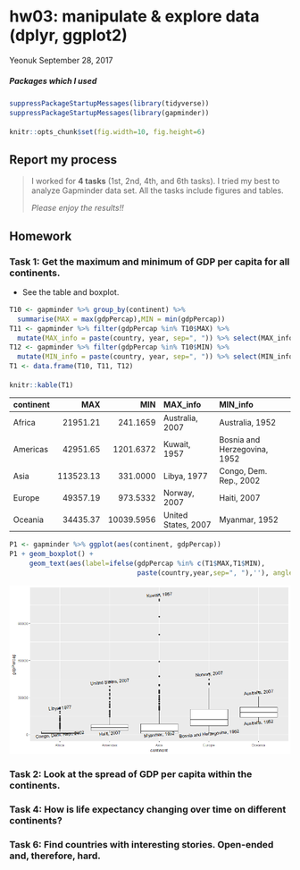 hw03: manipulate & explore data (dplyr, ggplot2)
================
Yeonuk
September 28, 2017

##### Packages which I used

``` r
suppressPackageStartupMessages(library(tidyverse)) 
suppressPackageStartupMessages(library(gapminder))

knitr::opts_chunk$set(fig.width=10, fig.height=6)
```

Report my process
-----------------

> I worked for **4 tasks** (1st, 2nd, 4th, and 6th tasks). I tried my best to analyze Gapminder data set. All the tasks include figures and tables.
>
> *Please enjoy the results!!*

Homework
--------

### Task 1: Get the maximum and minimum of GDP per capita for all continents.

-   See the table and boxplot.

``` r
T10 <- gapminder %>% group_by(continent) %>% 
  summarise(MAX = max(gdpPercap),MIN = min(gdpPercap))
T11 <- gapminder %>% filter(gdpPercap %in% T10$MAX) %>% 
  mutate(MAX_info = paste(country, year, sep=", ")) %>% select(MAX_info)
T12 <- gapminder %>% filter(gdpPercap %in% T10$MIN) %>% 
  mutate(MIN_info = paste(country, year, sep=", ")) %>% select(MIN_info)
T1 <- data.frame(T10, T11, T12)

knitr::kable(T1)  
```

| continent |        MAX|         MIN| MAX\_info           | MIN\_info                    |
|:----------|----------:|-----------:|:--------------------|:-----------------------------|
| Africa    |   21951.21|    241.1659| Australia, 2007     | Australia, 1952              |
| Americas  |   42951.65|   1201.6372| Kuwait, 1957        | Bosnia and Herzegovina, 1952 |
| Asia      |  113523.13|    331.0000| Libya, 1977         | Congo, Dem. Rep., 2002       |
| Europe    |   49357.19|    973.5332| Norway, 2007        | Haiti, 2007                  |
| Oceania   |   34435.37|  10039.5956| United States, 2007 | Myanmar, 1952                |

``` r
P1 <- gapminder %>% ggplot(aes(continent, gdpPercap))
P1 + geom_boxplot() +
     geom_text(aes(label=ifelse(gdpPercap %in% c(T1$MAX,T1$MIN), 
                                paste(country,year,sep=", "),''), angle=5))
```

![](hw03_yeonuk_files/figure-markdown_github-ascii_identifiers/unnamed-chunk-3-1.png)

### Task 2: Look at the spread of GDP per capita within the continents.

### Task 4: How is life expectancy changing over time on different continents?

### Task 6: Find countries with interesting stories. Open-ended and, therefore, hard.
